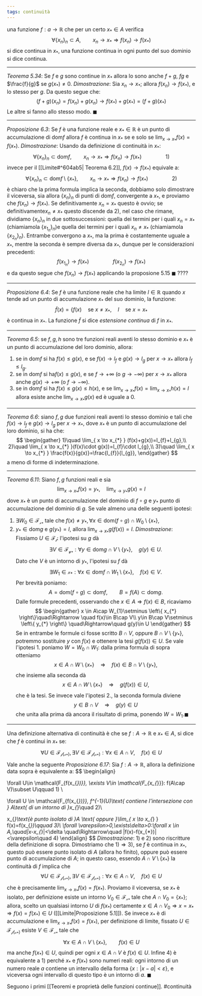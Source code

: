 ```yaml
---
tags: continuità
---
```



una funzione $f:a\to\mathbb{R}$ che per un certo $x_{*}\in A$ verifica $$
\forall \left\{ x_{n} \right\}_{n} \subset A,\qquad x_{ n}\to x_{*}\Rightarrow f(x_{n})\to f(x_{*})  
$$ si dice continua in $x_{*}$, una funzione continua in ogni punto del suo dominio si dice continua.

---
*Teorema 5.34*: 
Se $f$ e $g$ sono continue in $x_{*}$ allora lo sono anche $f+g$, $fg$ e $\frac{f}{g}$ se $g(x_{*})\neq 0$.
*Dimostrazione*:
Sia $x_{n}\to x_{*}$; allora $f(x_{n})\to f(x_{*})$, e lo stesso per $g$. Da questo segue che: $$
(f+g)(x_{n})=f(x_{n})+g(x_{n})\to f(x_{*})+g(x_{*})=(f+g)(x_{*})
$$
Le altre si fanno allo stesso modo. $\blacksquare$

---
*Proposizione 6.3*:
Se $f$ è una funzione reale e $x_{*}\in \mathbb{R}$ è un punto di accumulazione di dom$f$ allora $f$ è continua in $x_{*}$ se e solo se $\lim_{ x \to x_{*} }f(x)=f(x_{*})$.
*Dimostrazione*:
Usando da definizione di continuità in $x_{*}$: $$
\forall \left\{ x_{n} \right\}_{n} \subset \text{dom}f,\qquad x_{n}\to x_{*}\Rightarrow f(x_{n})\to f(x_{*})\qquad\qquad 1)
$$ invece per il [[Limite#^604ab5| Teorema 6.2]], $f(x)\to f(x_{*})$ equivale a:
$$
\forall \left\{ x_{n} \right\}_{n} \subset \text{dom}f\setminus \left\{ x_{*} \right\},\qquad x_{n}\to x_{*}\Rightarrow f(x_{n})\to f(x_{*})\qquad\qquad 2)
$$
è chiaro che la prima formula implica la seconda, dobbiamo solo dimostrare il viceversa, sia allora $\{x_{n}\}_n$ di punti di dom$f$, convergente a $x_{*}$, e proviamo che $f(x_{n})\to f(x_{*})$. Se definitivamente $x_{n}=x_{*}$ questo è ovvio; se definitivamente$x_{n}\neq x_{*}$ questo discende da 2), nel caso che rimane, dividiamo $\{x_{n}\}_n$ in due sottosuccessioni: quella dei termini per i quali $x_{n}=x_{*}$ (chiamiamola $\{x_{1_{n}}\}_n$)e quella dei termini per i quali $x_{n}\neq x_{*}$ (chiamiamola $\{x_{2_{n}}\}_n$). Entrambe convergono a $x_{*}$, ma la prima è costantemente uguale a $x_{*}$, mentre la seconda è sempre diversa da $x_{*}$, dunque per le considerazioni precedenti: $$
f(x_{1_{n}})\to f(x_{*})\qquad\qquad f(x_{2_{n}})\to f(x_{*}) 
$$
e da questo segue che $f(x_{n})\to f(x_{*})$ applicando la proposione 5.15 $\blacksquare$ ????

---
*Proposizione 6.4*:
Se $f$ è una funzione reale che ha limite $l\in \mathbb{R}$ quando $x$ tende ad un punto di accumulazione $x_{*}$ del suo dominio, la funzione:$$
\tilde{f}(x)=\Big\{ f(x)\quad \text{se }x \neq x_{*}, \quad l\quad \text{se } x=x_{*} 
$$ è continua in $x_{*}$.
La funzione $\tilde{f}$ si dice *estensione continua* di $f$ in $x_{*}$.

---

*Teorema 6.5*:
se $f,g,h$ sono tre funzioni reali aventi lo stesso dominio e $x_{*}$ è un punto di accumulazione del loro dominio, allora:
1. se in dom$f$ si ha $f(x)\leq g(x)$, e se $f(x)\to l_{f}$ e $g(x)\to l_{g}$ per $x\to x_{*}$ allora $l_{f}\leq l_{g}$.
2. se in dom$f$ si ha$f(x)\leq g(x)$, e se $f\to +\infty$ (o $g\to-\infty$) per $x\to x_{*}$ allora anche $g(x)\to +\infty$ (o $f\to-\infty$).
3. se in dom$f$ si ha  $f(x)\leq g(x)\leq h(x)$, e se $\lim_{ x \to x_{*} }f(x)=\lim_{ x \to x_{*} }h(x)=l$ allora esiste anche $\lim_{ x \to x_{*} }g(x)$ ed è uguale a $0$.

---
*Teorema 6.6*:
siano $f,g$ due funzioni reali aventi lo stesso dominio e tali che $f(x)\to l_{f}$ e $g(x)\to l_{g}$ per $x\to x_{*}$, dove $x_{*}$ è un punto di accumulazione del loro dominio, si ha che:
$$
\begin{gather}
1)\quad \lim_{ x \to x_{*} } (f(x)+g(x))=l_{f}+l_{g},\\
2)\quad \lim_{ x \to x_{*} }(f(x)\cdot g(x))=l_{f}\cdot l_{g},\\
3)\quad \lim_{ x \to x_{*} } \frac{f(x)}{g(x)}=\frac{l_{f}}{l_{g}},
\end{gather} 
$$
a meno di forme di indeterminazione.

---
*Teorema 6.11*:
Siano $f,g$ funzioni reali e sia $$
\lim_{ x \to x_{*} } f(x)=y_{*},\quad \lim_{ x \to y_{*} } g(x)=l
$$
dove $x_{*}$ è un punto di accumulazione del dominio di $f\circ g$ e $y_{*}$ punto di accumulazione del dominio di $g$. Se vale almeno una delle seguenti ipotesi:
1. $\exists W_{0}\in\mathcal{F_{x_{*}}}\text{ tale che }f(x)\neq y_{*}, \forall x\in \text{dom}(f\circ g)\cap W_{0}\setminus \left\{ x_{*} \right\}$,
2. $y_{*}\in \text{dom}g\text{ e }g(y_{*})=l$,
allora $\lim_{ x \to x_{*} }g(f(x))=l$.
*Dimostrazione*:
Fissiamo $U\in \mathcal{F_{l}}$: l'ipotesi su $g$ dà $$
\exists V\in \mathcal{F_{y_{*}}}:\forall y\in \text{dom}g\cap V\setminus \left\{ y_{*} \right\},\quad g(y)\in U.
$$
Dato che $V$ è un intorno di $y_{*}$, l'ipotesi su $f$ dà
$$
\exists W_{1}\in \mathcal{x_{*}}:\forall x \in \text{dom}f\cap W_{1}\setminus \left\{ x_{*} \right\} ,\quad f(x)\in V.
$$
Per brevità poniamo:
$$
A=\text{dom}(f\circ g)\subset \text{dom}f,\qquad B=f(A)\subset \text{dom}g.
$$
Dalle formule precedenti, osservando che $x \in A\Rightarrow f(x)\in B$, ricaviamo
$$
\begin{gather}
x \in A\cap W_{1}\setminus \left\{ x_{*} \right\}\quad\Rightarrow \quad f(x)\in B\cap V\\
y\in B\cap V\setminus \left\{ y_{*} \right\} \quad\Rightarrow\quad g(y)\in U
\end{gather}
$$
Se in entrambe le formule ci fosse scritto $B\cap V$, oppure $B\cap V\setminus \left\{ y_{*} \right\}$, potremmo sostituire $y$ con $f(x)$ e ottenere la tesi $g(f(x))\in U$. Se vale l'ipotesi 1. poniamo $W=W_{0}\cap W_{1}$: dalla prima formula di sopra otteniamo
$$
x \in A\cap W\setminus \left\{ x_{*} \right\} \quad\Rightarrow\quad f(x)\in B\cap V\setminus \left\{ y_{*} \right\},
$$
che insieme alla seconda dà
$$
x \in A \cap W\setminus \left\{ x_{*} \right\} \quad\Rightarrow\quad g(f(x))\in U,
$$
che è la tesi. Se invece vale l'ipotesi 2., la seconda formula diviene
$$
y\in B\cap V \quad\Rightarrow\quad g(y)\in U
$$
che unita alla prima dà ancora il risultato di prima, ponendo $W=W_{1}$.$\blacksquare$

---
Una definizione alternativa di continuità è che se $f:A\to \mathbb{R} \text{ e } x_{*}\in A$, si dice che $f$ è continui in $x_{*}$ se:
$$
\forall U \in \mathcal{F_{f(x_{*})}},\exists V \in \mathcal{F_{f(x_{*})}}:\forall x \in A \cap V, \quad f(x)\in U
$$
Vale anche la seguente
*Proposizione 6.17*: Sia $f:A\to \mathbb{R}$, allora la definizione data sopra è equivalente a:
$$
\begin{align}

\forall U\in \mathcal{F_{f(x_{*})}}, \exists V\in \mathcal{F_{x_{*}}}: f(A\cap V)\subset U\qquad 1) \\

\forall U \in \mathcal{F_{f(x_{*})}}, f^{-1}(U)\text{ contiene l'intersezione con } A\text{ di un intorno di }x_{*}\quad 2)\\

x_{*}\text{è punto isolato di }A \text{ oppure }\lim_{ x \to x_{*} } f(x)=f(x_{*})\qquad 3)\\
\forall \varepsilon>0,\exists\delta>0:\forall x \in A,\quad|x-x_{*}|<\delta \quad\Rightarrow\quad |f(x)-f(x_{*})|<\varepsilon\quad 4)
\end{align}
$$
*Dimostrazione*:
$1)$ e $2)$ sono riscritture della definizione di sopra. Dimostriamo che $1)\Rightarrow 3)$, se $f$ è continua in $x_{*}$, questo può essere punto isolato di $A$ (allora ho finito), oppure può essere punto di accumulazione di $A$; in questo caso, essendo $A\cap V\setminus \left\{ x_{*} \right\}$ la continuità di $f$ implica che
$$
\forall U \in \mathcal{F_{f(x_{*})}},\exists V \in \mathcal{F_{f(x_{*})}}:\forall x \in A \cap V, \quad f(x)\in U
$$
che è precisamente $\lim_{ x \to x_{*} }f(x)=f(x_{*}).$ Proviamo il viceversa, se $x_{*}$ è isolato, per definizione esiste un intorno $V_{0}\in \mathcal{F_{x_{*}}}$ tale che $A\cap V_{0}=\left\{ x_{*} \right\}$; allora, scelto un qualsiasi intorno $U$ di $f(x_{*})$ certamente $x \in A\cap V_{0}\Rightarrow x=x_{*}\Rightarrow f(x)=f(x_{*})\in U$ ([[Limite|Proposizione 5.1]]). Se invece $x_{*}$ è di accumulazione e $\lim_{ x \to x_{*} }f(x)=f(x_{*})$, per definizione di limite, fissato $U\in \mathcal{F_{f(x_{*})}}$ esiste $V\in \mathcal{F_{x_{*}}}$ tale che $$
\forall x \in A\cap V\setminus \left\{ x_{*} \right\} ,\qquad f(x)\in U
$$
ma anche $f(x_{*})\in U$, quindi per ogni $x \in A\cap V$ è $f(x)\in U$.
Infine $4)$ è equivalente a $1)$ perché $x_{*}$ e $f(x_{*})$ sono numeri reali: ogni intorno di un numero reale $a$ contiene un intervallo della forma $\left\{ x:|x-a|<\varepsilon \right\}$, e viceversa ogni intervallo di questo tipo è un intorno di $a$. $\blacksquare$


Seguono i primi [[Teoremi e proprietà delle funzioni continue]].
#continuità